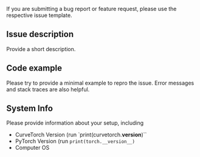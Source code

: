 If you are submitting a bug report or feature request, please use the respective
issue template.


## Issue description

Provide a short description.

## Code example

Please try to provide a minimal example to repro the issue.
Error messages and stack traces are also helpful.

## System Info
Please provide information about your setup, including
- CurveTorch Version (run `print(curvetorch.__version__)``
- PyTorch Version (run `print(torch.__version__)`
- Computer OS
